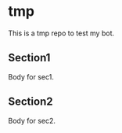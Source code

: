 # tmp

This is a tmp repo to test my bot.

## Section1

Body for sec1.

## Section2

Body for sec2.
